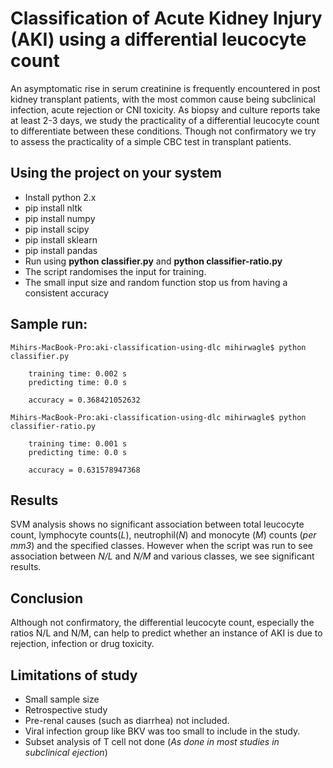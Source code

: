 # Classification of Acute Kidney Injury (AKI) using a differential leucocyte count

An asymptomatic rise in serum creatinine is frequently encountered in post kidney transplant
patients, with the most common cause being subclinical infection, acute rejection or CNI
toxicity. As biopsy and culture reports take at least 2-3 days, we study the practicality of a
differential leucocyte count to differentiate between these conditions. Though not confirmatory
we try to assess the practicality of a simple CBC test in transplant patients.

## Using the project on your system

  * Install python 2.x
  * pip install nltk
  * pip install numpy
  * pip install scipy
  * pip install sklearn
  * pip install pandas
  * Run using **python classifier.py** and **python classifier-ratio.py**
  * The script randomises the input for training.
  * The small input size and random function stop us from having a consistent accuracy

## Sample run:

    Mihirs-MacBook-Pro:aki-classification-using-dlc mihirwagle$ python classifier.py

        training time: 0.002 s
        predicting time: 0.0 s

        accuracy = 0.368421052632

    Mihirs-MacBook-Pro:aki-classification-using-dlc mihirwagle$ python classifier-ratio.py

        training time: 0.001 s
        predicting time: 0.0 s

        accuracy = 0.631578947368

## Results

SVM analysis shows no significant association between total leucocyte count, lymphocyte counts(*L*), neutrophil(*N*) and monocyte (*M*) counts (*per mm3*) and the specified classes. However when the script was run to see association between *N/L* and *N/M* and various classes, we see significant results.

## Conclusion

Although not confirmatory, the differential leucocyte count, especially the ratios N/L and N/M,
can help to predict whether an instance of AKI is due to rejection, infection or drug toxicity.

## Limitations of study

  * Small sample size
  * Retrospective study
  * Pre-renal causes (such as diarrhea) not included.
  * Viral infection group like BKV was too small to include in the study.
  * Subset analysis of T cell not done (*As done in most studies in subclinical ejection*)
